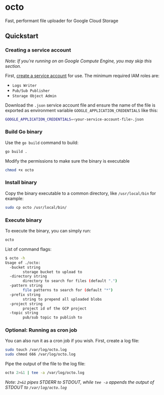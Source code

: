 # octo
Fast, performant file uploader for Google Cloud Storage

## Quickstart

### Creating a service account
_Note: If you're running on an Google Compute Engine, you may skip this section._

First, [create a service account](https://cloud.google.com/iam/docs/creating-managing-service-accounts#creating) for use. The minimum required IAM roles are:
- `Logs Writer`
- `Pub/Sub Publisher`
- `Storage Object Admin`

Download the `.json` service account file and ensure the name of the file is exported as environment variable `GOOGLE_APPLICATION_CREDENTIALS` like this:
```sh
GOOGLE_APPLICATION_CREDENTIALS=<your-service-account-file>.json
```

### Build Go binary
Use the `go build` command to build:
```sh
go build .
```

Modify the permissions to make sure the binary is executable
```sh
chmod +x octo
```

### Install binary
Copy the binary executable to a common directory, like `/usr/local/bin` for example:
```sh
sudo cp octo /usr/local/bin/
```

### Execute binary
To execute the binary, you can simply run:
```sh
octo
```

List of command flags:
```sh
$ octo -h
Usage of ./octo:
  -bucket string
        storage bucket to upload to
  -directory string
        directory to search for files (default ".")
  -pattern string
        file patterns to search for (default "*")
  -prefix string
        string to prepend all uploaded blobs
  -project string
        project id of the GCP project
  -topic string
        pub/sub topic to publish to
```

### Optional: Running as cron job
You can also run it as a cron job if you wish. First, create a log file:
```sh
sudo touch /var/log/octo.log
sudo chmod 666 /var/log/octo.log
```

Pipe the output of the file to the log file:
```sh
octo 2>&1 | tee -a /var/log/octo.log
```
_Note: `2>&1` pipes STDERR to STDOUT, while `tee -a` appends the output of STDOUT to `/var/log/octo.log`_
